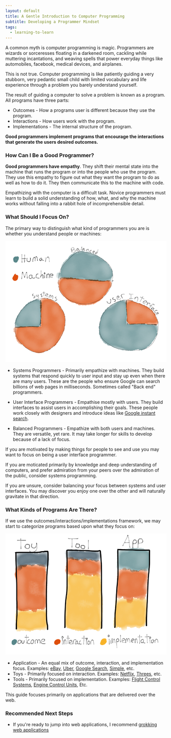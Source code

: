 ```yaml
---
layout: default
title: A Gentle Introduction to Computer Programming
subtitle: Developing a Programmer Mindset
tags:
  - learning-to-learn
---
```


A common myth is computer programming is magic. Programmers are wizards or
sorceresses floating in a darkened room, cackling while muttering incantations,
and weaving spells that power everyday things like automobiles, facebook,
medical devices, and airplanes.

This is not true. Computer programming is like patiently guiding a very
stubborn, very pedantic small child with limited vocabulary and life experience
through a problem you barely understand yourself.

The result of guiding a computer to solve a problem is known as a program.  All
programs have three parts:

* Outcomes - How a programs user is different because they use the program.
* Interactions - How users work with the program.
* Implementations - The internal structure of the program.

**Good programmers implement programs that encourage the interactions that
generate the users desired outcomes.**

### How Can I Be a Good Programmer?

**Good programmers have empathy**. They shift their mental state into the
machine that runs the program or into the people who use the program. They use
this empathy to figure out what they want the program to do as well as how to do
it. They then communicate this to the machine with code.

Empathizing with the computer is a difficult task.  Novice programmers must
learn to build a solid understanding of how, what, and why the machine works
without falling into a rabbit hole of incomprehensible detail.

### What Should I Focus On?

The primary way to distinguish what kind of programmers you are is whether you
understand people or machines:

![Kinds of Applications](images/kinds_of_programmers.png)


* Systems Programmers - Primarily empathize with machines. They build systems
  that respond quickly to user input and stay up even when there are many users.
  These are the people who ensure Google can search billions of web pages in
  milliseconds. Sometimes called "Back end" programmers.

* User Interface Programmers - Empathise mostly with users. They build
  interfaces to assist users in accomplishing their goals. These people work
  closely with designers and introduce ideas like [Google instant
  search](http://www.google.com/insidesearch/features/instant/about.html).

* Balanced Programmers - Empathize with both users and machines. They are
  versatile, yet rare. It may take longer for skills to develop because of a
  lack of focus.

If you are motivated by making things for people to see and use you may want to focus on
being a user interface programmer.

If you are moticated primarily by knowledge and deep understanding of computers,
and prefer admiration from your peers over the admiration of the public, consider systems programming.

If you are unsure, consider balancing your focus between systems and user
interfaces. You may discover you enjoy one over the other and will naturally
gravitate in that direction.

### What Kinds of Programs Are There?

If we use the outcomes/interactions/implementations framework, we may start to
categorize programs based upon what they focus on:

![Kinds of Programs](images/kinds_of_programs.png)

* Application - An equal mix of outcome, interaction, and implementation focus.
  Examples: [eBay](http://www.ebay.com), [Uber](https://www.uber.com), [Google
  Search](https://www.google.com), [Simple](https://www.simple.com), etc.
* Toys - Primarily focused on interaction. Examples:
  [Netflix](http://www.netflix.com/), [Threes](http://asherv.com/threes/), etc.
* Tools - Primarily focused on implementation. Examples: [Flight Control
  Systems](http://en.wikipedia.org/wiki/Flight_management_system), [Engine
  Control Units](http://en.wikipedia.org/wiki/Engine_control_unit), Etc.

This guide focuses primarily on applications that are delivered over the web.

### Recommended Next Steps
* If you're ready to jump into web applications, I recommend [grokking web
  applications](grokking-web-applications.html)
